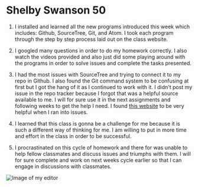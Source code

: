 # Shelby Swanson 50

1. I installed and learned all the new programs introduced this week which includes: Github, SourceTree, Git, and Atom. I took each program through the step by step process laid out on the class website. 

2. I googled many questions in order to do my homework correctly. I also watch the videos provided and also just did some playing around with the programs in order to solve issues and complete the tasks presented. 

3. I had the most issues with SourceTree and trying to connect it to my repo in Github. I also found the Git command system to be confusing at first but I got the hang of it as I continued to work with it. I didn't post my issue in the repo tracker because I forgot that was a helpful source available to me. I will for sure use it in the next assignments and following weeks to get the help I need. I found [this website](https://people.rit.edu/~jac3160/230/project1/repo.html) to be very helpful when I ran into issues.

4. I learned that this class is gonna be a challenge for me because it is such a different way of thinking for me. I am willing to put in more time and effort in the class in order to be successful.

5. I procrastinated on this cycle of homework and there for was unable to help fellow classmates and discuss issues and triumphs with them. I will for sure complete and work on next weeks cycle earlier so that I can engage in discussions with classmates.  

![Image of my editor](screenshot1.png)
